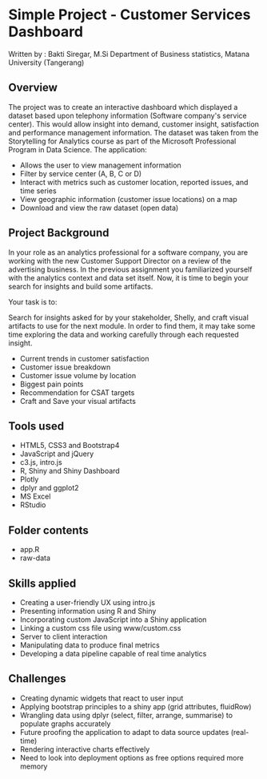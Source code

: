 # Simple Project - Customer Services Dashboard 

  Written by : Bakti Siregar, M.Si Department of Business statistics, Matana University (Tangerang)

## Overview

The project was to create an interactive dashboard which displayed a dataset based upon telephony information (Software company's service center). This would allow insight into demand, customer insight, satisfaction and performance management information. The dataset was taken from the Storytelling for Analytics course as part of the Microsoft Professional Program in Data Science. The application:

* Allows the user to view management information
* Filter by service center (A, B, C or D)
* Interact with metrics such as customer location, reported issues, and time series
* View geographic information (customer issue locations) on a map
* Download and view the raw dataset (open data)

## Project Background

In your role as an analytics professional for a software company, you are working with the new Customer Support Director on a review of the advertising business. In the previous assignment you familiarized yourself with the analytics context and data set itself. Now, it is time to begin your search for insights and build some artifacts.

Your task is to:

Search for insights asked for by your stakeholder, Shelly, and craft visual artifacts to use for the next module. In order to find them, it may take some time exploring the data and working carefully through each requested insight.

* Current trends in customer satisfaction
* Customer issue breakdown
* Customer issue volume by location
* Biggest pain points
* Recommendation for CSAT targets
* Craft and Save your visual artifacts 


## Tools used

* HTML5, CSS3 and Bootstrap4 
* JavaScript and jQuery
* c3.js, intro.js
* R, Shiny and Shiny Dashboard
* Plotly
* dplyr and ggplot2
* MS Excel
* RStudio

## Folder contents

* app.R
* raw-data


## Skills applied
* Creating a user-friendly UX using intro.js
* Presenting information using R and Shiny
* Incorporating custom JavaScript into a Shiny application
* Linking a custom css file using www/custom.css
* Server to client interaction
* Manipulating data to produce final metrics
* Developing a data pipeline capable of real time analytics

## Challenges

* Creating dynamic widgets that react to user input
* Applying bootstrap principles to a shiny app (grid attributes, fluidRow)
* Wrangling data using dplyr (select, filter, arrange, summarise) to populate graphs accurately
* Future proofing the application to adapt to data source updates (real-time)
* Rendering interactive charts effectively
* Need to look into deployment options as free options required more memory
